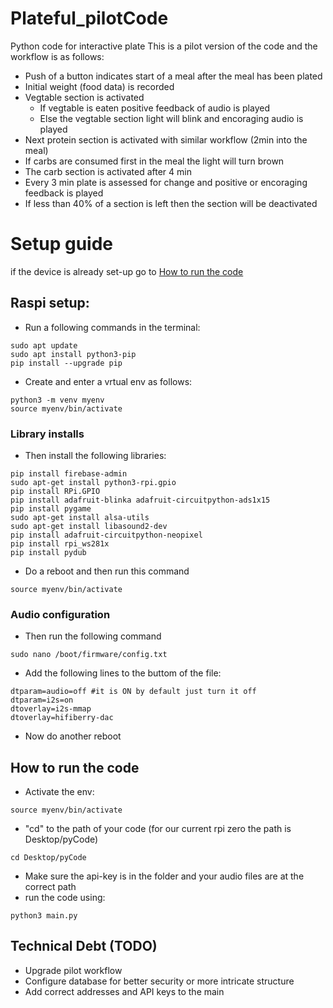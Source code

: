 # Plateful_pilotCode
Python code for interactive plate
This is a pilot version of the code and the workflow is as follows:
- Push of a button indicates start of a meal after the meal has been plated
- Initial weight (food data) is recorded
- Vegtable section is activated
  - If vegtable is eaten positive feedback of audio is played
  - Else the vegtable section light will blink and encoraging audio is played
- Next protein section is activated with similar workflow (2min into the meal)
- If carbs are consumed first in the meal the light will turn brown
- The carb section is activated after 4 min
- Every 3 min plate is assessed for change and positive or encoraging feedback is played
- If less than 40% of a section is left then the section will be deactivated

# Setup guide
if the device is already set-up go to [How to run the code](https://github.com/MojTabax2/Plateful_pilotCode/blob/main/README.md#how-to-run-the-code)



## Raspi setup:
- Run a following commands in the terminal:
``` shell
sudo apt update
sudo apt install python3-pip
pip install --upgrade pip
```
- Create and enter a vrtual env as follows:
``` shell
python3 -m venv myenv
source myenv/bin/activate
```



### Library installs
- Then install the following libraries:
``` shell
pip install firebase-admin
sudo apt-get install python3-rpi.gpio
pip install RPi.GPIO
pip install adafruit-blinka adafruit-circuitpython-ads1x15
pip install pygame
sudo apt-get install alsa-utils
sudo apt-get install libasound2-dev
pip install adafruit-circuitpython-neopixel
pip install rpi_ws281x
pip install pydub
```
- Do a reboot and then run this command
``` shell
source myenv/bin/activate
```


### Audio configuration
- Then run the following command
``` shell
sudo nano /boot/firmware/config.txt
```
- Add the following lines to the buttom of the file:
```
dtparam=audio=off #it is ON by default just turn it off
dtparam=i2s=on 
dtoverlay=i2s-mmap
dtoverlay=hifiberry-dac
```



- Now do another reboot




## How to run the code
- Activate the env:
``` shell
source myenv/bin/activate
```
- "cd" to the path of your code (for our current rpi zero the path is Desktop/pyCode)
``` shell
cd Desktop/pyCode
```
- Make sure the api-key is in the folder and your audio files are at the correct path 
- run the code using:
``` shell
python3 main.py
```


## Technical Debt (TODO)
- Upgrade pilot workflow
- Configure database for better security or more intricate structure
- Add correct addresses and API keys to the main
